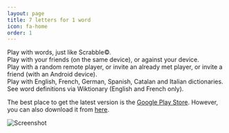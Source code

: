 ```yaml
---
layout: page
title: 7 letters for 1 word
icon: fa-home
order: 1
---
```


Play with words, just like Scrabble©.  
Play with your friends (on the same device), or against your device.  
Play with a random remote player, or invite an already met player, or invite a friend (with an Android device).  
Play with English, French, German, Spanish, Catalan and Italian dictionaries.  
See word definitions via Wiktionary (English and French only).  

The best place to get the latest version is the [Google Play Store](https://play.google.com/store/apps/details?id=fr.raubel.mwg.free).
However, you can also download it from [here]({{site.baseurl}}/downloads).

![Screenshot]({{site.baseurl}}/assets/images/screenshot.png)<!-- @IGNORE PREVIOUS: link -->

